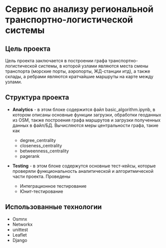 # Сервис по анализу региональной транспортно-логистической системы

## Цель проекта
Цель проекта заключается в построении графа транспортно-логистической системы, в которой узлами являются места смены транспорта (морские порты, аэропорты, ЖД-станции итд), а также склады, а ребрами являются кратчайшие маршруты на карте между узлами. 

## Структура проекта

 - **Analytics** - в этом блоке содержится файл basic_algorithm.ipynb, в котором описаны основные функции загрузки, обработки геоданных из OSM, также построения графа маршрутов и загрузки полученных данных в файл/БД. Вычисляются меры центральности графа, такие как 
   - degree_centrality
   - closeness_centrality
   - betweenness_centrality
   - pagerank

 - **Testing** - в этом блоке содержутся основные тест-кейсы, которые проверяли функциональность аналитической и алгоритмической части проекта. Проведены
   - Интеграционное тестирование
   - Юнит-тестирование

## Использованные технологии
 - Osmnx
 - Networkx
 - unittest
 - Leaflet
 - Django
